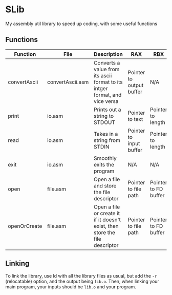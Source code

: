 # SLib
My assembly util library to speed up coding, with some useful functions

## Functions

| Function      | File              | Description                                                                 | RAX                      | RBX               | RDX              | R10                  |
| ------------- | ----------------- | --------------------------------------------------------------------------- | ------------------------ | ----------------- | ---------------- | -------------------- |
| convertAscii  | convertAscii.asm  | Converts a value from its ascii format to its intger format, and vice versa | Pointer to output buffer | N/A               | Pointer to input | 0 (atoi) or 1 (itoa) |
| print         | io.asm            | Prints out a string to STDOUT                                               | Pointer to text          | Pointer to length | N/A              | N/A                  |
| read          | io.asm            | Takes in a string from STDIN                                                | Pointer to input buffer  | Pointer to length | N/A              | N/A                  |
| exit          | io.asm            | Smoothly exits the program                                                  | N/A                      | N/A               | N/A              | N/A                  |
| open          | file.asm          | Open a file and store the file descriptor                                   | Pointer to file path     | Pointer to FD buffer | N/A | N/A |
| openOrCreate | file.asm | Open a file or create it if it doesn't exist, then store the file descriptor | Pointer to file path | Pointer to FD buffer | File permissions | N/A |

## Linking

To link the library, use ld with all the library files as usual, but add the `-r` (relocatable) option, and the output being `lib.o`. Then, when linking your main program, your inputs should be `lib.o` and your program.
